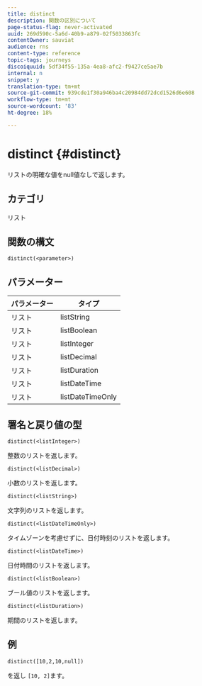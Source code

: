 ```yaml
---
title: distinct
description: 関数の区別について
page-status-flag: never-activated
uuid: 269d590c-5a6d-40b9-a879-02f5033863fc
contentOwner: sauviat
audience: rns
content-type: reference
topic-tags: journeys
discoiquuid: 5df34f55-135a-4ea8-afc2-f9427ce5ae7b
internal: n
snippet: y
translation-type: tm+mt
source-git-commit: 939cde1f30a946ba4c20984dd72dcd1526d6e608
workflow-type: tm+mt
source-wordcount: '83'
ht-degree: 18%

---
```



# distinct {#distinct}

リストの明確な値をnull値なしで返します。

## カテゴリ

リスト

## 関数の構文

`distinct(<parameter>)`

## パラメーター

| パラメーター | タイプ |
|-----------|------------------|
| リスト | listString |
| リスト | listBoolean |
| リスト | listInteger |
| リスト | listDecimal |
| リスト | listDuration |
| リスト | listDateTime |
| リスト | listDateTimeOnly |

## 署名と戻り値の型

`distinct(<listInteger>)`

整数のリストを返します。

`distinct(<listDecimal>)`

小数のリストを返します。

`distinct(<listString>)`

文字列のリストを返します。

`distinct(<listDateTimeOnly>)`

タイムゾーンを考慮せずに、日付時刻のリストを返します。

`distinct(<listDateTime>)`

日付時間のリストを返します。

`distinct(<listBoolean>)`

ブール値のリストを返します。

`distinct(<listDuration>)`

期間のリストを返します。

## 例

`distinct([10,2,10,null])`

を返し `[10, 2]`ます。
